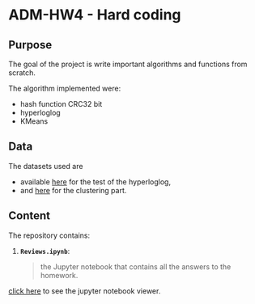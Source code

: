 # ADM-HW4 - Hard coding

## Purpose

The goal of the project is write important algorithms and functions from scratch.

The algorithm implemented were:
- hash function CRC32 bit
- hyperloglog
- KMeans

## Data
The datasets used are 
- available [here](https://drive.google.com/file/d/19SD2db0dH2A0QLJOmBHnkbqOX6SbERcY/view?usp=sharing) for the test of the hyperloglog,
- and [here](https://www.kaggle.com/snap/amazon-fine-food-reviews) for the clustering part.

## Content
The repository contains:
1. **`Reviews.ipynb`**:
	> the Jupyter notebook  that contains all the answers to the homework.
	
	
[click here](https://nbviewer.jupyter.org/github/SimoneFiorellino/ADM-HW4/blob/main/Reviews.ipynb) to see the jupyter notebook viewer.
